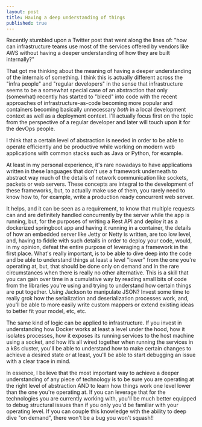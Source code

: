 ```yaml
---
layout: post
title: Having a deep understanding of things
published: true
---  
```

Recently stumbled upon a Twitter post that went along the lines of: "how can infrastructure teams use most of the services offered by vendors like AWS without having a deeper understanding of how they are built internally?"

That got me thinking about the meaning of having a deeper understanding of the internals of something. I think this is actually different across the "infra people" and "regular developers" in the sense that infrastructure seems to be a somewhat special case of an abstraction that only (somewhat) recently has started to "bleed" into code with the recent approaches of infrastructure-as-code becoming more popular and containers becoming basically unnecessary _both_ in a local development context as well as a deployment context. I'll actually focus first on the topic from the perspective of a regular developer and later will touch upon it for the devOps people. 

I think that a certain level of abstraction is needed in order to be able to operate efficiently and be productive while working on modern web applications with common stacks such as Java or Python, for example.

At least in my personal experience, it's rare nowadays to have applications written in these languages that don't use a framework underneath to abstract way much of the details of network communication like sockets, packets or web servers. These concepts are integral to the development of these frameworks, but, to actually make use of them, you rarely need to know how to, for example, write a production ready concurrent web server.

It helps, and it can be seen as a requirement, to know that multiple requests can and are definitely handled concurrently by the server while the app is running, but, for the purposes of writing a Rest API and deploy it as a dockerized springboot app and having it running in a container, the details of how an embedded server like Jetty or Netty is written, are too low level, and, having to fiddle with such details in order to deploy your code, would, in my opinion, defeat the entire purpose of leveraging a framework in the first place. 
What's really important, is to be able to dive deep into the code and be able to understand things at least a level "lower" from the one you're operating at, but, that should be done only on demand and in the rare circumstances when there is really no other alternative. This is a skill that you can gain over time in a cumulative way by reading small bits of code from the libraries you're using and trying to understand how certain things are put together. Using Jackson to manipulate JSON? Invest some time to really grok how the serialization and deserialization processes work, and, you'll be able to more easily write custom mappers or extend existing ideas to better fit your model, etc, etc. 

The same kind of logic can be applied to infrastructure. If you invest in understanding how Docker works at least a level under the hood, how it isolates processes, how it exposes its running services to the host machine using a socket, and how it’s all wired together when running the services in a k8s cluster, you'll be able to understand how to make certain changes to achieve a desired state or at least, you'll be able to start debugging an issue with a clear trace in mind. 

In essence, I believe that the most important way to achieve a deeper understanding of any piece of technology is to be sure you are operating at the right level of abstraction AND to learn how things work one level lower than the one you're operating at. 
If you can leverage that for the technologies you are currently working with, you'll be much better equipped to debug structural issues than if you only you'd be familiar with your operating level. 
If you can couple this knowledge with the ability to deep dive "on demand", there won't be a bug you won't squash!! 
